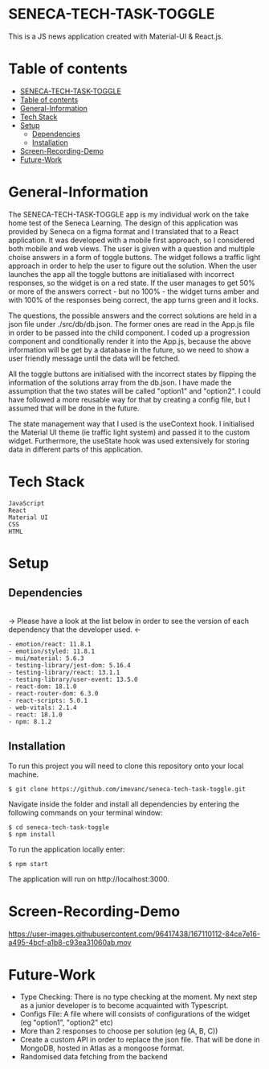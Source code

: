 # SENECA-TECH-TASK-TOGGLE

This is a JS news application created with Material-UI & React.js.

# Table of contents
- [SENECA-TECH-TASK-TOGGLE](#seneca-tech-task-toggle)
- [Table of contents](#table-of-contents)
- [General-Information <a name="general-information"></a>](#general-information-)
- [Tech Stack <a name="tech-stack"></a>](#tech-stack-)
- [Setup <a name="setup"></a>](#setup-)
  - [Dependencies <a name="dependencies"></a>](#dependencies-)
  - [Installation <a name="Installation"></a>](#installation-)
- [Screen-Recording-Demo <a name="screen-recording-demo"></a>](#screen-recording-demo-)
- [Future-Work <a name="future-work"></a>](#future-work-)

# General-Information <a name="general-information"></a>

The SENECA-TECH-TASK-TOGGLE app is my individual work on the take home test of the Seneca Learning. The design of this application was provided by Seneca on a figma format and I translated that to a React application. It was developed with a mobile first approach, so I considered both mobile and web views. The user is given with a question and multiple choise answers in a form of toggle buttons. The widget follows a traffic light approach in order to help the user to figure out the solution. When the user launches the app all the toggle buttons are initialiased with incorrect responses, so the widget is on a red state. If the user manages to get 50% or more of the answers correct - but no 100% - the widget turns amber and with 100% of the responses being correct, the app turns green and it locks.

The questions, the possible answers and the correct solutions are held in a json file under ./src/db/db.json. The former ones are read in the App.js file in order to be passed into the child component. I coded up a progression component and conditionally render it into the App.js, because the above information will be get by a database in the future, so we need to show a user friendly message until the data will be fetched.

All the toggle buttons are initialised with the incorrect states by flipping the information of the solutions array from the db.json. 
I have made the assumption that the two states will be called "option1" and "option2". I could have followed a more reusable way for that by creating a config file, but I assumed that will be done in the future. 

The state management way that I used is the useContext hook. I initialised the Material UI theme (ie traffic light system) and passed it to the custom widget. Furthermore, the useState hook was used extensively for storing data in different parts of this application.

# Tech Stack <a name="tech-stack"></a>

```
JavaScript
React
Material UI
CSS
HTML
```

# Setup <a name="setup"></a>

## Dependencies <a name="dependencies"></a>

<br> -> Please have a look at the list below in order to see the version of each dependency that the developer used. <-

```
- emotion/react: 11.8.1
- emotion/styled: 11.8.1
- mui/material: 5.6.3
- testing-library/jest-dom: 5.16.4
- testing-library/react: 13.1.1
- testing-library/user-event: 13.5.0
- react-dom: 18.1.0
- react-router-dom: 6.3.0
- react-scripts: 5.0.1
- web-vitals: 2.1.4
- react: 18.1.0
- npm: 8.1.2
```
## Installation <a name="Installation"></a>

To run this project you will need to clone this repository onto your local machine.

```
$ git clone https://github.com/imevanc/seneca-tech-task-toggle.git
```

Navigate inside the folder and install all dependencies by entering the following commands on your terminal window:

```
$ cd seneca-tech-task-toggle
$ npm install
```

To run the application locally enter:

```
$ npm start
```

The application will run on http://localhost:3000.

# Screen-Recording-Demo <a name="screen-recording-demo"></a>

https://user-images.githubusercontent.com/96417438/167110112-84ce7e16-a495-4bcf-a1b8-c93ea31060ab.mov


# Future-Work <a name="future-work"></a>

- Type Checking: There is no type checking at the moment. My next step as a junior developer is to become acquainted with Typescript.
- Configs File: A file where will consists of configurations of the widget (eg "option1", "option2" etc)
- More than 2 responses to choose per solution (eg (A, B, C))
- Create a custom API in order to replace the json file. That will be done in MongoDB, hosted in Atlas as a mongoose format.
- Randomised data fetching from the backend
